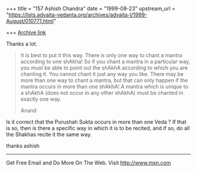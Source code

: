 +++
title = "157 Ashish Chandra"
date = "1999-08-23"
upstream_url = "https://lists.advaita-vedanta.org/archives/advaita-l/1999-August/010771.html"

+++
[Archive link](https://lists.advaita-vedanta.org/archives/advaita-l/1999-August/010771.html)

Thanks a lot.

>  It is best to put it this way. There is only one way to chant a mantra
>  according to one shAkha! So if you chant a mantra in a particular way,
>  you must be able to point out the shAkhA according to which you are
>  chanting it. You cannot chant it just any way you like. There may be
>  more than one way to chant a mantra, but that can only happen if the
>mantra
>  occurs in more than one shAkhA! A mantra which is unique to a shAkhA
>  (does not occur in any other shAkhA) must be chanted in exactly one way.
>
>  Anand

Is it correct that the Purushah Sukta occurs in more than one Veda ? If that
is so, then is there a specific way in which it is to be recited, and if so,
do all the Shakhas recite it the same way.

thanks
ashish


_______________________________________________________________
Get Free Email and Do More On The Web. Visit http://www.msn.com

